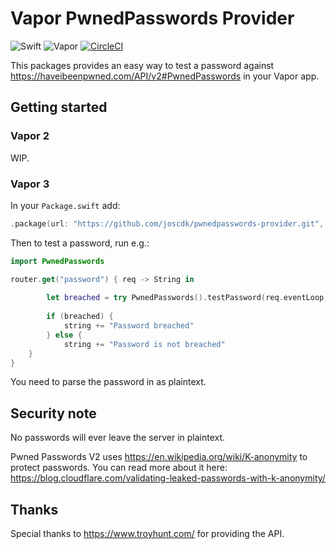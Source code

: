 # Vapor PwnedPasswords Provider

![Swift](http://img.shields.io/badge/swift-4.1-brightgreen.svg)
![Vapor](http://img.shields.io/badge/vapor-3.0-brightgreen.svg)
[![CircleCI](https://circleci.com/gh/joscdk/pwnedpasswords-provider/tree/master.svg?style=svg)](https://circleci.com/gh/joscdk/pwnedpasswords-provider/tree/master)

This packages provides an easy way to test a password against https://haveibeenpwned.com/API/v2#PwnedPasswords in your Vapor app.

## Getting started

### Vapor 2

WIP.

### Vapor 3

In your `Package.swift` add:

```swift
.package(url: "https://github.com/joscdk/pwnedpasswords-provider.git", .from: 2.0.0-beta)
```

Then to test a password, run e.g.:

```swift
import PwnedPasswords

router.get("password") { req -> String in
        
        let breached = try PwnedPasswords().testPassword(req.eventLoop, peassword: "password")
        
        if (breached) {
        	string += "Password breached"
        } else {
        	string += "Password is not breached"
	}
}
```

You need to parse the password in as plaintext.

## Security note

No passwords will ever leave the server in plaintext.

Pwned Passwords V2 uses https://en.wikipedia.org/wiki/K-anonymity to protect passwords. You can read more about it here: https://blog.cloudflare.com/validating-leaked-passwords-with-k-anonymity/

## Thanks

Special thanks to https://www.troyhunt.com/ for providing the API.
